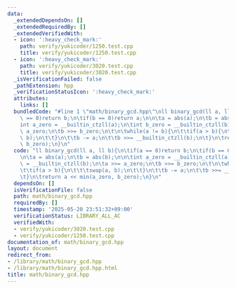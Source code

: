 ```yaml
---
data:
  _extendedDependsOn: []
  _extendedRequiredBy: []
  _extendedVerifiedWith:
  - icon: ':heavy_check_mark:'
    path: verify/yukicoder/1250.test.cpp
    title: verify/yukicoder/1250.test.cpp
  - icon: ':heavy_check_mark:'
    path: verify/yukicoder/3020.test.cpp
    title: verify/yukicoder/3020.test.cpp
  _isVerificationFailed: false
  _pathExtension: hpp
  _verificationStatusIcon: ':heavy_check_mark:'
  attributes:
    links: []
  bundledCode: "#line 1 \"math/binary_gcd.hpp\"\nll binary_gcd(ll a, ll b){\n\tif(a\
    \ == 0)return b;\n\tif(b == 0)return a;\n\n\ta = abs(a);\n\tb = abs(b);\n\n\t\
    int a_zero = __builtin_ctzll(a);\n\tint b_zero = __builtin_ctzll(b);\n\ta >>=\
    \ a_zero;\n\tb >>= b_zero;\n\t\n\twhile(a != b){\n\t\tif(a > b){\n\t\t\tswap(a,\
    \ b);\n\t\t}\n\t\tb -= a;\n\t\tb >>= __builtin_ctzll(b);\n\t}\n\treturn a << min(a_zero,\
    \ b_zero);\n}\n"
  code: "ll binary_gcd(ll a, ll b){\n\tif(a == 0)return b;\n\tif(b == 0)return a;\n\
    \n\ta = abs(a);\n\tb = abs(b);\n\n\tint a_zero = __builtin_ctzll(a);\n\tint b_zero\
    \ = __builtin_ctzll(b);\n\ta >>= a_zero;\n\tb >>= b_zero;\n\t\n\twhile(a != b){\n\
    \t\tif(a > b){\n\t\t\tswap(a, b);\n\t\t}\n\t\tb -= a;\n\t\tb >>= __builtin_ctzll(b);\n\
    \t}\n\treturn a << min(a_zero, b_zero);\n}\n"
  dependsOn: []
  isVerificationFile: false
  path: math/binary_gcd.hpp
  requiredBy: []
  timestamp: '2025-05-20 23:51:32+09:00'
  verificationStatus: LIBRARY_ALL_AC
  verifiedWith:
  - verify/yukicoder/3020.test.cpp
  - verify/yukicoder/1250.test.cpp
documentation_of: math/binary_gcd.hpp
layout: document
redirect_from:
- /library/math/binary_gcd.hpp
- /library/math/binary_gcd.hpp.html
title: math/binary_gcd.hpp
---
```

